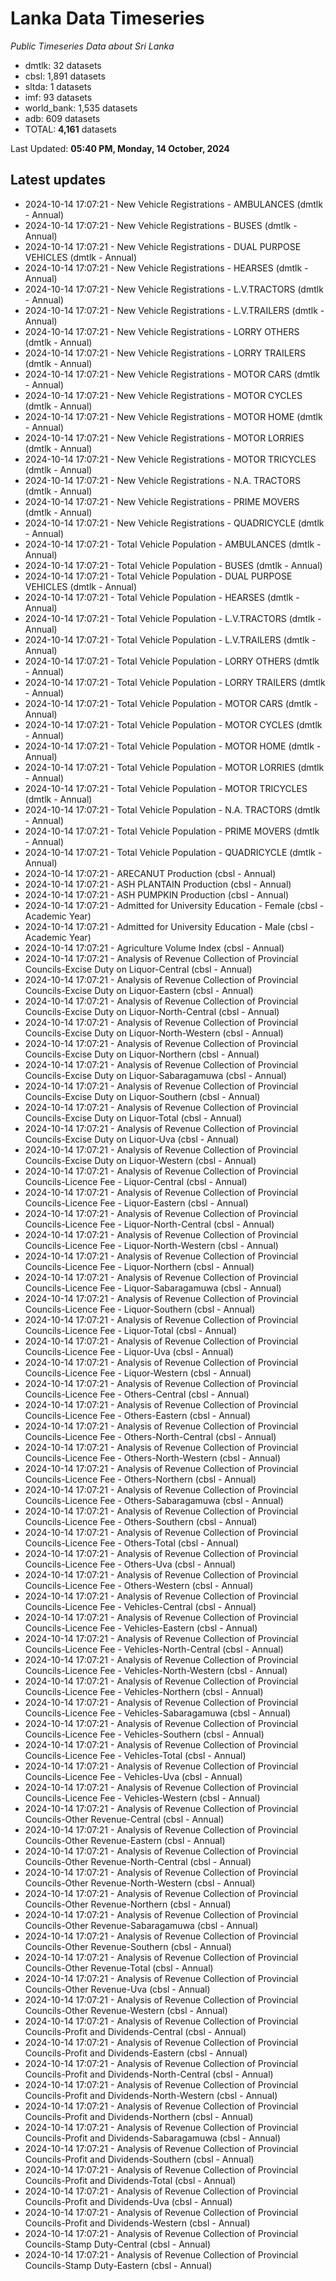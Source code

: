# Lanka Data Timeseries
*Public Timeseries Data about Sri Lanka*

* dmtlk: 32 datasets
* cbsl: 1,891 datasets
* sltda: 1 datasets
* imf: 93 datasets
* world_bank: 1,535 datasets
* adb: 609 datasets
* TOTAL: **4,161** datasets

Last Updated: **05:40 PM, Monday, 14 October, 2024**

## Latest updates

* 2024-10-14 17:07:21 - New Vehicle Registrations - AMBULANCES (dmtlk - Annual)
* 2024-10-14 17:07:21 - New Vehicle Registrations - BUSES (dmtlk - Annual)
* 2024-10-14 17:07:21 - New Vehicle Registrations - DUAL PURPOSE VEHICLES (dmtlk - Annual)
* 2024-10-14 17:07:21 - New Vehicle Registrations - HEARSES (dmtlk - Annual)
* 2024-10-14 17:07:21 - New Vehicle Registrations - L.V.TRACTORS (dmtlk - Annual)
* 2024-10-14 17:07:21 - New Vehicle Registrations - L.V.TRAILERS (dmtlk - Annual)
* 2024-10-14 17:07:21 - New Vehicle Registrations - LORRY OTHERS (dmtlk - Annual)
* 2024-10-14 17:07:21 - New Vehicle Registrations - LORRY TRAILERS (dmtlk - Annual)
* 2024-10-14 17:07:21 - New Vehicle Registrations - MOTOR CARS (dmtlk - Annual)
* 2024-10-14 17:07:21 - New Vehicle Registrations - MOTOR CYCLES (dmtlk - Annual)
* 2024-10-14 17:07:21 - New Vehicle Registrations - MOTOR HOME (dmtlk - Annual)
* 2024-10-14 17:07:21 - New Vehicle Registrations - MOTOR LORRIES (dmtlk - Annual)
* 2024-10-14 17:07:21 - New Vehicle Registrations - MOTOR TRICYCLES (dmtlk - Annual)
* 2024-10-14 17:07:21 - New Vehicle Registrations - N.A. TRACTORS (dmtlk - Annual)
* 2024-10-14 17:07:21 - New Vehicle Registrations - PRIME MOVERS (dmtlk - Annual)
* 2024-10-14 17:07:21 - New Vehicle Registrations - QUADRICYCLE (dmtlk - Annual)
* 2024-10-14 17:07:21 - Total Vehicle Population - AMBULANCES (dmtlk - Annual)
* 2024-10-14 17:07:21 - Total Vehicle Population - BUSES (dmtlk - Annual)
* 2024-10-14 17:07:21 - Total Vehicle Population - DUAL PURPOSE VEHICLES (dmtlk - Annual)
* 2024-10-14 17:07:21 - Total Vehicle Population - HEARSES (dmtlk - Annual)
* 2024-10-14 17:07:21 - Total Vehicle Population - L.V.TRACTORS (dmtlk - Annual)
* 2024-10-14 17:07:21 - Total Vehicle Population - L.V.TRAILERS (dmtlk - Annual)
* 2024-10-14 17:07:21 - Total Vehicle Population - LORRY OTHERS (dmtlk - Annual)
* 2024-10-14 17:07:21 - Total Vehicle Population - LORRY TRAILERS (dmtlk - Annual)
* 2024-10-14 17:07:21 - Total Vehicle Population - MOTOR CARS (dmtlk - Annual)
* 2024-10-14 17:07:21 - Total Vehicle Population - MOTOR CYCLES (dmtlk - Annual)
* 2024-10-14 17:07:21 - Total Vehicle Population - MOTOR HOME (dmtlk - Annual)
* 2024-10-14 17:07:21 - Total Vehicle Population - MOTOR LORRIES (dmtlk - Annual)
* 2024-10-14 17:07:21 - Total Vehicle Population - MOTOR TRICYCLES (dmtlk - Annual)
* 2024-10-14 17:07:21 - Total Vehicle Population - N.A. TRACTORS (dmtlk - Annual)
* 2024-10-14 17:07:21 - Total Vehicle Population - PRIME MOVERS (dmtlk - Annual)
* 2024-10-14 17:07:21 - Total Vehicle Population - QUADRICYCLE (dmtlk - Annual)
* 2024-10-14 17:07:21 - ARECANUT Production (cbsl - Annual)
* 2024-10-14 17:07:21 - ASH PLANTAIN Production (cbsl - Annual)
* 2024-10-14 17:07:21 - ASH PUMPKIN Production (cbsl - Annual)
* 2024-10-14 17:07:21 - Admitted for University Education - Female (cbsl - Academic Year)
* 2024-10-14 17:07:21 - Admitted for University Education - Male (cbsl - Academic Year)
* 2024-10-14 17:07:21 - Agriculture Volume Index (cbsl - Annual)
* 2024-10-14 17:07:21 - Analysis of Revenue Collection of Provincial Councils-Excise Duty on Liquor-Central (cbsl - Annual)
* 2024-10-14 17:07:21 - Analysis of Revenue Collection of Provincial Councils-Excise Duty on Liquor-Eastern (cbsl - Annual)
* 2024-10-14 17:07:21 - Analysis of Revenue Collection of Provincial Councils-Excise Duty on Liquor-North-Central (cbsl - Annual)
* 2024-10-14 17:07:21 - Analysis of Revenue Collection of Provincial Councils-Excise Duty on Liquor-North-Western (cbsl - Annual)
* 2024-10-14 17:07:21 - Analysis of Revenue Collection of Provincial Councils-Excise Duty on Liquor-Northern (cbsl - Annual)
* 2024-10-14 17:07:21 - Analysis of Revenue Collection of Provincial Councils-Excise Duty on Liquor-Sabaragamuwa (cbsl - Annual)
* 2024-10-14 17:07:21 - Analysis of Revenue Collection of Provincial Councils-Excise Duty on Liquor-Southern (cbsl - Annual)
* 2024-10-14 17:07:21 - Analysis of Revenue Collection of Provincial Councils-Excise Duty on Liquor-Total (cbsl - Annual)
* 2024-10-14 17:07:21 - Analysis of Revenue Collection of Provincial Councils-Excise Duty on Liquor-Uva (cbsl - Annual)
* 2024-10-14 17:07:21 - Analysis of Revenue Collection of Provincial Councils-Excise Duty on Liquor-Western (cbsl - Annual)
* 2024-10-14 17:07:21 - Analysis of Revenue Collection of Provincial Councils-Licence Fee - Liquor-Central (cbsl - Annual)
* 2024-10-14 17:07:21 - Analysis of Revenue Collection of Provincial Councils-Licence Fee - Liquor-Eastern (cbsl - Annual)
* 2024-10-14 17:07:21 - Analysis of Revenue Collection of Provincial Councils-Licence Fee - Liquor-North-Central (cbsl - Annual)
* 2024-10-14 17:07:21 - Analysis of Revenue Collection of Provincial Councils-Licence Fee - Liquor-North-Western (cbsl - Annual)
* 2024-10-14 17:07:21 - Analysis of Revenue Collection of Provincial Councils-Licence Fee - Liquor-Northern (cbsl - Annual)
* 2024-10-14 17:07:21 - Analysis of Revenue Collection of Provincial Councils-Licence Fee - Liquor-Sabaragamuwa (cbsl - Annual)
* 2024-10-14 17:07:21 - Analysis of Revenue Collection of Provincial Councils-Licence Fee - Liquor-Southern (cbsl - Annual)
* 2024-10-14 17:07:21 - Analysis of Revenue Collection of Provincial Councils-Licence Fee - Liquor-Total (cbsl - Annual)
* 2024-10-14 17:07:21 - Analysis of Revenue Collection of Provincial Councils-Licence Fee - Liquor-Uva (cbsl - Annual)
* 2024-10-14 17:07:21 - Analysis of Revenue Collection of Provincial Councils-Licence Fee - Liquor-Western (cbsl - Annual)
* 2024-10-14 17:07:21 - Analysis of Revenue Collection of Provincial Councils-Licence Fee - Others-Central (cbsl - Annual)
* 2024-10-14 17:07:21 - Analysis of Revenue Collection of Provincial Councils-Licence Fee - Others-Eastern (cbsl - Annual)
* 2024-10-14 17:07:21 - Analysis of Revenue Collection of Provincial Councils-Licence Fee - Others-North-Central (cbsl - Annual)
* 2024-10-14 17:07:21 - Analysis of Revenue Collection of Provincial Councils-Licence Fee - Others-North-Western (cbsl - Annual)
* 2024-10-14 17:07:21 - Analysis of Revenue Collection of Provincial Councils-Licence Fee - Others-Northern (cbsl - Annual)
* 2024-10-14 17:07:21 - Analysis of Revenue Collection of Provincial Councils-Licence Fee - Others-Sabaragamuwa (cbsl - Annual)
* 2024-10-14 17:07:21 - Analysis of Revenue Collection of Provincial Councils-Licence Fee - Others-Southern (cbsl - Annual)
* 2024-10-14 17:07:21 - Analysis of Revenue Collection of Provincial Councils-Licence Fee - Others-Total (cbsl - Annual)
* 2024-10-14 17:07:21 - Analysis of Revenue Collection of Provincial Councils-Licence Fee - Others-Uva (cbsl - Annual)
* 2024-10-14 17:07:21 - Analysis of Revenue Collection of Provincial Councils-Licence Fee - Others-Western (cbsl - Annual)
* 2024-10-14 17:07:21 - Analysis of Revenue Collection of Provincial Councils-Licence Fee - Vehicles-Central (cbsl - Annual)
* 2024-10-14 17:07:21 - Analysis of Revenue Collection of Provincial Councils-Licence Fee - Vehicles-Eastern (cbsl - Annual)
* 2024-10-14 17:07:21 - Analysis of Revenue Collection of Provincial Councils-Licence Fee - Vehicles-North-Central (cbsl - Annual)
* 2024-10-14 17:07:21 - Analysis of Revenue Collection of Provincial Councils-Licence Fee - Vehicles-North-Western (cbsl - Annual)
* 2024-10-14 17:07:21 - Analysis of Revenue Collection of Provincial Councils-Licence Fee - Vehicles-Northern (cbsl - Annual)
* 2024-10-14 17:07:21 - Analysis of Revenue Collection of Provincial Councils-Licence Fee - Vehicles-Sabaragamuwa (cbsl - Annual)
* 2024-10-14 17:07:21 - Analysis of Revenue Collection of Provincial Councils-Licence Fee - Vehicles-Southern (cbsl - Annual)
* 2024-10-14 17:07:21 - Analysis of Revenue Collection of Provincial Councils-Licence Fee - Vehicles-Total (cbsl - Annual)
* 2024-10-14 17:07:21 - Analysis of Revenue Collection of Provincial Councils-Licence Fee - Vehicles-Uva (cbsl - Annual)
* 2024-10-14 17:07:21 - Analysis of Revenue Collection of Provincial Councils-Licence Fee - Vehicles-Western (cbsl - Annual)
* 2024-10-14 17:07:21 - Analysis of Revenue Collection of Provincial Councils-Other Revenue-Central (cbsl - Annual)
* 2024-10-14 17:07:21 - Analysis of Revenue Collection of Provincial Councils-Other Revenue-Eastern (cbsl - Annual)
* 2024-10-14 17:07:21 - Analysis of Revenue Collection of Provincial Councils-Other Revenue-North-Central (cbsl - Annual)
* 2024-10-14 17:07:21 - Analysis of Revenue Collection of Provincial Councils-Other Revenue-North-Western (cbsl - Annual)
* 2024-10-14 17:07:21 - Analysis of Revenue Collection of Provincial Councils-Other Revenue-Northern (cbsl - Annual)
* 2024-10-14 17:07:21 - Analysis of Revenue Collection of Provincial Councils-Other Revenue-Sabaragamuwa (cbsl - Annual)
* 2024-10-14 17:07:21 - Analysis of Revenue Collection of Provincial Councils-Other Revenue-Southern (cbsl - Annual)
* 2024-10-14 17:07:21 - Analysis of Revenue Collection of Provincial Councils-Other Revenue-Total (cbsl - Annual)
* 2024-10-14 17:07:21 - Analysis of Revenue Collection of Provincial Councils-Other Revenue-Uva (cbsl - Annual)
* 2024-10-14 17:07:21 - Analysis of Revenue Collection of Provincial Councils-Other Revenue-Western (cbsl - Annual)
* 2024-10-14 17:07:21 - Analysis of Revenue Collection of Provincial Councils-Profit and Dividends-Central (cbsl - Annual)
* 2024-10-14 17:07:21 - Analysis of Revenue Collection of Provincial Councils-Profit and Dividends-Eastern (cbsl - Annual)
* 2024-10-14 17:07:21 - Analysis of Revenue Collection of Provincial Councils-Profit and Dividends-North-Central (cbsl - Annual)
* 2024-10-14 17:07:21 - Analysis of Revenue Collection of Provincial Councils-Profit and Dividends-North-Western (cbsl - Annual)
* 2024-10-14 17:07:21 - Analysis of Revenue Collection of Provincial Councils-Profit and Dividends-Northern (cbsl - Annual)
* 2024-10-14 17:07:21 - Analysis of Revenue Collection of Provincial Councils-Profit and Dividends-Sabaragamuwa (cbsl - Annual)
* 2024-10-14 17:07:21 - Analysis of Revenue Collection of Provincial Councils-Profit and Dividends-Southern (cbsl - Annual)
* 2024-10-14 17:07:21 - Analysis of Revenue Collection of Provincial Councils-Profit and Dividends-Total (cbsl - Annual)
* 2024-10-14 17:07:21 - Analysis of Revenue Collection of Provincial Councils-Profit and Dividends-Uva (cbsl - Annual)
* 2024-10-14 17:07:21 - Analysis of Revenue Collection of Provincial Councils-Profit and Dividends-Western (cbsl - Annual)
* 2024-10-14 17:07:21 - Analysis of Revenue Collection of Provincial Councils-Stamp Duty-Central (cbsl - Annual)
* 2024-10-14 17:07:21 - Analysis of Revenue Collection of Provincial Councils-Stamp Duty-Eastern (cbsl - Annual)